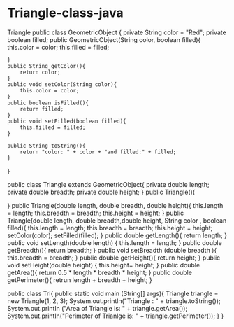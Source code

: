 # Triangle-class-java
Triangle
public class GeometricObject {
    private String color = "Red";
    private boolean filled;
    public GeometricObject(String color, boolean filled){
        this.color = color;
        this.filled = filled;
        
    }
    public String getColor(){
        return color;
    }
    public void setColor(String color){
        this.color = color;
    }
    public boolean isFilled(){
        return filled;
    }
    public void setFilled(boolean filled){
        this.filled = filled;
    }
        
    public String toString(){
        return "color: " + color + "and filled:" + filled;
    }
}



public class Triangle extends GeometricObject{
    private double length;
    private double breadth;
    private double height;
}
public Triangle(){
    
}
public Triangle(double length, double breadth, double height){
    this.length = length;
    this.breadth = breadth;
    this.height = height;
}
public Triangle(double length, double breadth,double height, String color , boolean filled){
    this.length = length;
    this.breadth = breadth;
    this.height = height;
    setColor(color);
    setFilled(filled);
}
public double getLength(){
    return length;
}
public void setLength(double length) {
    this.length = length;
}
public double getBreadth(){
   return breadth;
}
public void setBreadth (double breadth ){
    this.breadth = breadth;
}
public double getHeight(){
    return height;
}
public void setHeight(double height) {
    this.height= height;
}
public double getArea(){
    return 0.5 * length * breadth * height;
}
public double getPerimeter(){
    retrun length + breadth + height;
}


public class Tri{
    public static void main (String[] args){
        Triangle triangle = new Triangle(1, 2, 3);
        System.out.println("Triangle : " + triangle.toString());
        System.out.println ("Area of Triangle is: " + triangle.getArea());
        System.out.println("Perimeter of Trianlge is: " + triangle.getPerimeter());
    }
}
